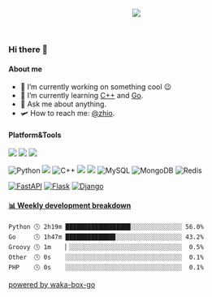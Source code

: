 <br>
<br>
<br>

<p align="center">
  <img src="https://i.giphy.com/media/vzO0Vc8b2VBLi/200.webp">
</p>
<br>

### Hi there 👋

#### About me

- 🔭 I’m currently working on something cool 😉
- 🌱 I’m currently learning [C++](http://www.cplusplus.com/) and [Go](https://golang.org/).
- 💬 Ask me about anything.
- 🛩️ How to reach me: [@zhio](zhioccc@163.com).


#### Platform&Tools

[![](https://img.shields.io/badge/macOS-Catalina-d0d1d4?style=flat-square&logo=Apple)](<[https://](https://www.apple.com/macos/catalina/)>)
[![](https://img.shields.io/badge/Windows-10-2376bc?style=flat-square&logo=windows&logoColor=ffffff)](https://www.microsoft.com/windows/get-windows-10)
[![](https://img.shields.io/badge/IDE-Visual%20Studio%20Code-blue?style=flat-square&logo=visual-studio-code&logoColor=ffffff)](https://code.visualstudio.com/)

![Python](https://img.shields.io/badge/-Python-black?style=flat-square&logo=Python)
[![](https://img.shields.io/badge/-Golang-00ADD8?style=flat-square&logo=go&logoColor=ffffff)](https://golang.org/)
![C++](https://img.shields.io/badge/-C++-00599C?style=flat-square&logo=c)
[![](https://img.shields.io/badge/-Docker-2496ED?style=flat-square&logo=Docker&logoColor=ffffff)](https://www.docker.com/)
[![](https://img.shields.io/badge/-Nginx-269539?style=flat-square&logo=Nginx&logoColor=ffffff)](https://nginx.org/)
![MySQL](https://img.shields.io/badge/-MySQL-black?style=flat-square&logo=mysql)
![MongoDB](https://img.shields.io/badge/-MongoDB-black?style=flat-square&logo=mongodb)
![Redis](https://img.shields.io/badge/-Redis-black?style=flat-square&logo=Redis)

[![FastAPI](https://img.shields.io/badge/Python_framework-FastAPI-teal?style=flat-square&logo=python&logoColor=white)](https://fastapi.tiangolo.com/)
[![Flask](https://img.shields.io/badge/Python_framework-Flask-teal?style=flat-square&logo=python&logoColor=white)](https://flask.palletsprojects.com/en/1.1.x/)
[![Django](https://img.shields.io/badge/Python_framework-Django-teal?style=flat-square&logo=python&logoColor=white)](https://www.djangoproject.com/)
<!-- waka-box start -->
#### <a href="https://gist.github.com/80356bae3f9208a3332e231da508caea" target="_blank">📊 Weekly development breakdown</a>
```text
Python 🕓 2h19m █████████████████▉░░░░░░░░░░░░░░ 56.0%
Go     🕓 1h47m █████████████▊░░░░░░░░░░░░░░░░░░ 43.2%
Groovy 🕓 1m    ▏░░░░░░░░░░░░░░░░░░░░░░░░░░░░░░░  0.5%
Other  🕓 0s    ░░░░░░░░░░░░░░░░░░░░░░░░░░░░░░░░  0.1%
PHP    🕓 0s    ░░░░░░░░░░░░░░░░░░░░░░░░░░░░░░░░  0.1%
```
<!-- Powered by https://github.com/YouEclipse/waka-box-go . -->
<!-- waka-box end -->

[powered by waka-box-go](https://github.com/YouEclipse/waka-box-go)


<!--
**YouEclipse/YouEclipse** is a ✨ _special_ ✨ repository because its `README.md` (this file) appears on your GitHub profile.

Here are some ideas to get you started:

- 🔭 I’m currently working on [KLOOK](https://www.klook.com)
- 🌱 I’m currently learning Kubernetes and Istio
- 👯 I’m looking to collaborate on ...
- 🤔 I’m looking for help with ...
- 💬 Ask me about ...
- 📫 How to reach me: ...
- 😄 Pronouns: ...
- ⚡ Fun fact: ...
-->
